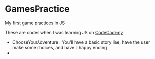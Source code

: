 # GamesPractice
My first game practices in JS

These are codes when I was learning JS on <a href="http://www.codecademy.com/">CodeCademy</a>

<ul>
<li>ChooseYourAdventure : You'll have a basic story line, have the user make some choices, and have a happy ending</li>
<li></li>
</ul>

